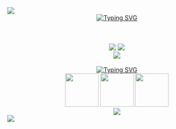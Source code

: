 <!--styles do inicio do header: borda e título-->
<img src="https://capsule-render.vercel.app/api?type=waving&height=121&color=a00">
<!--div que centraliza o título-->
<div align="center">
<a href="https://git.io/typing-svg"><img src="https://readme-typing-svg.demolab.com?font=&weight=100&size=37&pause=1000&color=990000&center=true&vCenter=true&random=true&width=435&lines=Hello+world" alt="Typing SVG" /></a>
</div>
<!--stats do profile-->
<br><br><br>
  <!--status principal do portifólio-->
  <div align="center">
  <img src="https://github-readme-stats.vercel.app/api?username=Guilherme-silva-teixeira&show_icons=true&theme=shadow_red&hide_border=true"/>
  <img src="https://github-readme-stats.vercel.app/api/top-langs/?username=Guilherme-silva-teixeira&layout=compact&langs_count=8&theme=shadow_red&hide_border=true">
    </div>
    <!--grafico das contribuições-->
    <div align="center">
      <img src="https://github-readme-activity-graph.vercel.app/graph?username=Guilherme-silva-teixeira&bg_color=000000&color=b71a1a&line=500101&point=ff0000&area=true&hide_border=true)](https://github.com/ashutosh00710/github-readme-activity-graph">
    </div>
    <!--separa a imagem de outra imagem-->
    <!--linguagens-->
    <br>
    <div align="center">
<a href="https://git.io/typing-svg"><img src="https://readme-typing-svg.demolab.com?font=&weight=100&size=27&pause=1000&color=990000&center=true&vCenter=true&random=true&width=435&lines=Languages+i+use:" alt="Typing SVG" /></a>
      <div>
        <img style="height: 77px; width: 77px;" src="https://upload.wikimedia.org/wikipedia/commons/thumb/1/18/ISO_C%2B%2B_Logo.svg/1200px-ISO_C%2B%2B_Logo.svg.png">
        <img style="height: 77px; width: 77px;" src="https://media.licdn.com/dms/image/D4D12AQEfpm1hZiEN6Q/article-cover_image-shrink_720_1280/0/1673639331003?e=2147483647&v=beta&t=y-2SK0tAKIhMI4adSJ-kODboj4OUznZgWe95jOdHoww">
        <img style="height: 77px; widht: 77px;" src="https://blog.geekhunter.com.br/wp-content/uploads/2020/07/pngwing.com_.png">
      </div>
      </div>
      <div align="center">
        <img src="https://visitor-badge.glitch.me/badge?page_id=guilherme-silva-teixeira.visitor-badge"></div>
<img src="https://capsule-render.vercel.app/api?type=waving&height=121&color=a00&section=footer">
<!--fim do código-->
